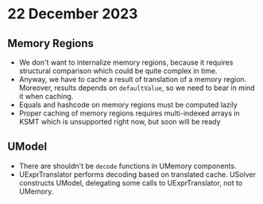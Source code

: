 # 22 December 2023

## Memory Regions

- We don't want to internalize memory regions, because it requires structural comparison which could be quite complex in time.
- Anyway, we have to cache a result of translation of a memory region. Moreover, results depends on `defaultValue`, so we need to bear in mind it when caching.
- Equals and hashcode on memory regions must be computed lazily 
- Proper caching of memory regions requires multi-indexed arrays in KSMT which is unsupported right now, but soon will be ready

## UModel

- There are shouldn't be `decode` functions in UMemory components.
- UExprTranslator performs decoding based on translated cache. USolver constructs UModel, delegating some calls to UExprTranslator, not to UMemory.
